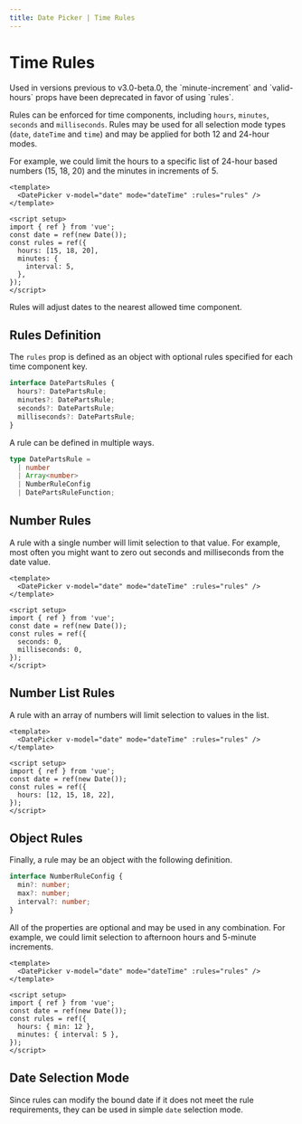 ```yaml
---
title: Date Picker | Time Rules
---
```


# Time Rules

<BaseAlert warning>
Used in versions previous to v3.0-beta.0, the `minute-increment` and `valid-hours` props have been deprecated in favor of using `rules`.
</BaseAlert>

Rules can be enforced for time components, including `hours`, `minutes`, `seconds` and `milliseconds`. Rules may be used for all selection mode types (`date`, `dateTime` and `time`) and may be applied for both 12 and 24-hour modes.

For example, we could limit the hours to a specific list of 24-hour based numbers (15, 18, 20) and the minutes in increments of 5.

<Example centered>
  <DateRulesIntro /> 
</Example>

```vue
<template>
  <DatePicker v-model="date" mode="dateTime" :rules="rules" />
</template>

<script setup>
import { ref } from 'vue';
const date = ref(new Date());
const rules = ref({
  hours: [15, 18, 20],
  minutes: {
    interval: 5,
  },
});
</script>
```

<BaseAlert warning>
Rules will adjust dates to the nearest allowed time component.
</BaseAlert>

## Rules Definition

The `rules` prop is defined as an object with optional rules specified for each time component key.

```ts
interface DatePartsRules {
  hours?: DatePartsRule;
  minutes?: DatePartsRule;
  seconds?: DatePartsRule;
  milliseconds?: DatePartsRule;
}
```

A rule can be defined in multiple ways.

```ts
type DatePartsRule =
  | number
  | Array<number>
  | NumberRuleConfig
  | DatePartsRuleFunction;
```

## Number Rules

A rule with a single number will limit selection to that value. For example, most often you might want to zero out seconds and milliseconds from the date value.

<Example centered>
  <DateRulesNumber />
</Example>

```vue
<template>
  <DatePicker v-model="date" mode="dateTime" :rules="rules" />
</template>

<script setup>
import { ref } from 'vue';
const date = ref(new Date());
const rules = ref({
  seconds: 0,
  milliseconds: 0,
});
</script>
```

## Number List Rules

A rule with an array of numbers will limit selection to values in the list.

<Example centered>
  <DateRulesArray />
</Example>

```vue
<template>
  <DatePicker v-model="date" mode="dateTime" :rules="rules" />
</template>

<script setup>
import { ref } from 'vue';
const date = ref(new Date());
const rules = ref({
  hours: [12, 15, 18, 22],
});
</script>
```

## Object Rules

Finally, a rule may be an object with the following definition.

```ts
interface NumberRuleConfig {
  min?: number;
  max?: number;
  interval?: number;
}
```

All of the properties are optional and may be used in any combination. For example, we could limit selection to afternoon hours and 5-minute increments.

<Example centered>
  <DateRulesObject />
</Example>

```vue
<template>
  <DatePicker v-model="date" mode="dateTime" :rules="rules" />
</template>

<script setup>
import { ref } from 'vue';
const date = ref(new Date());
const rules = ref({
  hours: { min: 12 },
  minutes: { interval: 5 },
});
</script>
```

## Date Selection Mode

Since rules can modify the bound date if it does not meet the rule requirements, they can be used in simple `date` selection mode.

<Example centered>
  <DateRulesDateMode />
</Example>